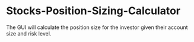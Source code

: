 # Stocks-Position-Sizing-Calculator
The GUI will calculate the position size for the investor given their account size and risk level.
